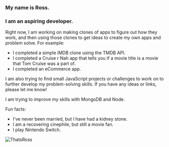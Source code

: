 ### My name is Ross.
### I am an aspiring developer.

Right now, I am working on making clones of apps to figure out how they work, and then using those clones to get ideas to create my own apps and problem solve. 
For example: 
- I completed a simple iMDB clone using the TMDB API.
- I completed a Cruise r Nah app that tells you if a movie title is a movie that Tom Cruise was a part of.
- I completed an eCommerce app.

I am also trying to find small JavaScript projects or challenges to work on to further develop my problem-solving skills. If you have any ideas or links, please let me know!

I am trying to improve my skills with MongoDB and Node.  

Fun facts: 
- I've never been married, but I have had a kidney stone. 
- I am a recovering cinephile, but still a movie fan. 
- I play Nintendo Switch.

![ThatsRoss](https://github.com/RossaMania/RossaMania/assets/98660173/fdce143e-caa1-4cf0-8280-db112facebb0)

<!--
**RossaMania/RossaMania** is a ✨ _special_ ✨ repository because its `README.md` (this file) appears on your GitHub profile.

Here are some ideas to get you started:

- 🔭 I’m currently working on ...
- 🌱 I’m currently learning ...
- 👯 I’m looking to collaborate on ...
- 🤔 I’m looking for help with ...
- 💬 Ask me about ...
- 📫 How to reach me: ...
- 😄 Pronouns: ...
- ⚡ Fun fact: ...
-->
